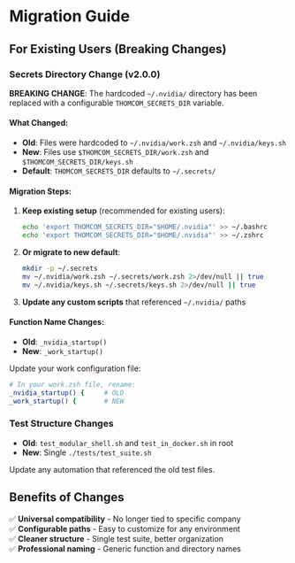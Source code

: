 # Migration Guide

## For Existing Users (Breaking Changes)

### Secrets Directory Change (v2.0.0)

**BREAKING CHANGE**: The hardcoded `~/.nvidia/` directory has been replaced with a configurable `THOMCOM_SECRETS_DIR` variable.

#### What Changed:
- **Old**: Files were hardcoded to `~/.nvidia/work.zsh` and `~/.nvidia/keys.sh`
- **New**: Files use `$THOMCOM_SECRETS_DIR/work.zsh` and `$THOMCOM_SECRETS_DIR/keys.sh`
- **Default**: `THOMCOM_SECRETS_DIR` defaults to `~/.secrets/`

#### Migration Steps:

1. **Keep existing setup** (recommended for existing users):
   ```bash
   echo 'export THOMCOM_SECRETS_DIR="$HOME/.nvidia"' >> ~/.bashrc
   echo 'export THOMCOM_SECRETS_DIR="$HOME/.nvidia"' >> ~/.zshrc
   ```

2. **Or migrate to new default**:
   ```bash
   mkdir -p ~/.secrets
   mv ~/.nvidia/work.zsh ~/.secrets/work.zsh 2>/dev/null || true
   mv ~/.nvidia/keys.sh ~/.secrets/keys.sh 2>/dev/null || true
   ```

3. **Update any custom scripts** that referenced `~/.nvidia/` paths

#### Function Name Changes:
- **Old**: `_nvidia_startup()` 
- **New**: `_work_startup()`

Update your work configuration file:
```bash
# In your work.zsh file, rename:
_nvidia_startup() {     # OLD
_work_startup() {       # NEW
```

### Test Structure Changes

- **Old**: `test_modular_shell.sh` and `test_in_docker.sh` in root
- **New**: Single `./tests/test_suite.sh` 

Update any automation that referenced the old test files.

## Benefits of Changes

✅ **Universal compatibility** - No longer tied to specific company  
✅ **Configurable paths** - Easy to customize for any environment  
✅ **Cleaner structure** - Single test suite, better organization  
✅ **Professional naming** - Generic function and directory names